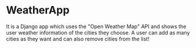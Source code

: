 # WeatherApp
It is a Django app which uses the "Open Weather Map" API and shows the user weather information of the cities they choose. A user can add as many cities as they want and can also remove cities from the list!
